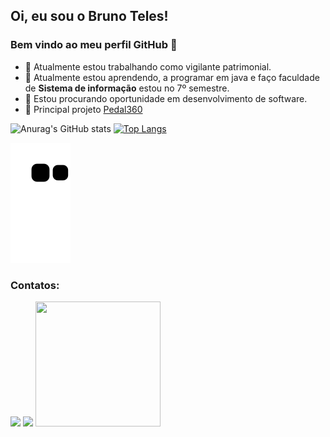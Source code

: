 ## Oi, eu sou o Bruno Teles! 
### Bem vindo ao meu perfil GitHub 👋

- 🔭 Atualmente estou trabalhando como vigilante patrimonial. 
- 🌱 Atualmente estou aprendendo, a programar em java e faço faculdade de **Sistema de informação** estou no 7º semestre.
- 👯 Estou procurando oportunidade em desenvolvimento de software.
- 🥇 Principal projeto [Pedal360](https://github.com/cibersky-code/Pedal360#readme)
  
![Anurag's GitHub stats](https://github-readme-stats.vercel.app/api?username=cibersky-code&show_icons=true&theme=radical)
[![Top Langs](https://github-readme-stats.vercel.app/api/top-langs/?username=cibersky-code&layout=compact)](cibersky-code/cibersky-code) 

![Snake animation](https://github.com/cibersky-code/cibersky-code/blob/output/github-contribution-grid-snake.svg)

 ### Contatos:

<div>
<a href = "mailto:brunoferreiratelessampaio@gmail.com"><img src="https://img.shields.io/badge/Gmail-D14836?style=for-the-badge&logo=gmail&logoColor=white" target="_blank"></a>
<a href="https://www.linkedin.com/in/brunotelessampaio/" target="_blank"><img src="https://img.shields.io/badge/-LinkedIn-%230077B5?style=for-the-badge&logo=linkedin&logoColor=white" target="_blank"></a>

 <img src="https://user-images.githubusercontent.com/71657248/161656944-82977b6c-99d6-4a02-9b05-d75b2f1d50d5.jpeg" width="200" height="200" />
  
